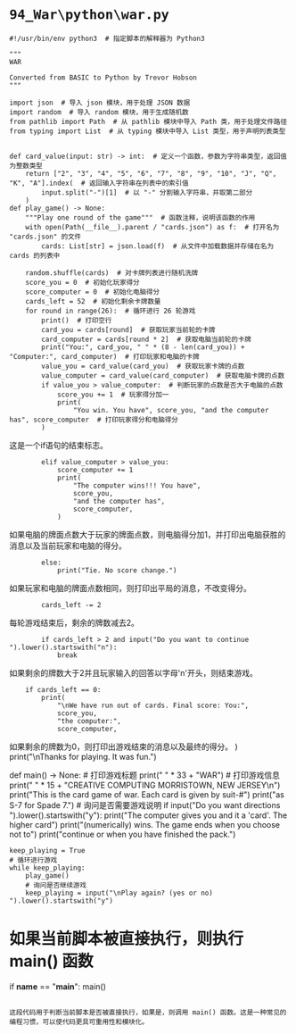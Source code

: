 # `94_War\python\war.py`

```
#!/usr/bin/env python3  # 指定脚本的解释器为 Python3

"""
WAR

Converted from BASIC to Python by Trevor Hobson
"""

import json  # 导入 json 模块，用于处理 JSON 数据
import random  # 导入 random 模块，用于生成随机数
from pathlib import Path  # 从 pathlib 模块中导入 Path 类，用于处理文件路径
from typing import List  # 从 typing 模块中导入 List 类型，用于声明列表类型


def card_value(input: str) -> int:  # 定义一个函数，参数为字符串类型，返回值为整数类型
    return ["2", "3", "4", "5", "6", "7", "8", "9", "10", "J", "Q", "K", "A"].index(  # 返回输入字符串在列表中的索引值
        input.split("-")[1]  # 以 "-" 分割输入字符串，并取第二部分
    )
def play_game() -> None:
    """Play one round of the game"""  # 函数注释，说明该函数的作用
    with open(Path(__file__).parent / "cards.json") as f:  # 打开名为 "cards.json" 的文件
        cards: List[str] = json.load(f)  # 从文件中加载数据并存储在名为 cards 的列表中

    random.shuffle(cards)  # 对卡牌列表进行随机洗牌
    score_you = 0  # 初始化玩家得分
    score_computer = 0  # 初始化电脑得分
    cards_left = 52  # 初始化剩余卡牌数量
    for round in range(26):  # 循环进行 26 轮游戏
        print()  # 打印空行
        card_you = cards[round]  # 获取玩家当前轮的卡牌
        card_computer = cards[round * 2]  # 获取电脑当前轮的卡牌
        print("You:", card_you, " " * (8 - len(card_you)) + "Computer:", card_computer)  # 打印玩家和电脑的卡牌
        value_you = card_value(card_you)  # 获取玩家卡牌的点数
        value_computer = card_value(card_computer)  # 获取电脑卡牌的点数
        if value_you > value_computer:  # 判断玩家的点数是否大于电脑的点数
            score_you += 1  # 玩家得分加一
            print(
                "You win. You have", score_you, "and the computer has", score_computer  # 打印玩家得分和电脑得分
        )
```
这是一个if语句的结束标志。

```
        elif value_computer > value_you:
            score_computer += 1
            print(
                "The computer wins!!! You have",
                score_you,
                "and the computer has",
                score_computer,
            )
```
如果电脑的牌面点数大于玩家的牌面点数，则电脑得分加1，并打印出电脑获胜的消息以及当前玩家和电脑的得分。

```
        else:
            print("Tie. No score change.")
```
如果玩家和电脑的牌面点数相同，则打印出平局的消息，不改变得分。

```
        cards_left -= 2
```
每轮游戏结束后，剩余的牌数减去2。

```
        if cards_left > 2 and input("Do you want to continue ").lower().startswith("n"):
            break
```
如果剩余的牌数大于2并且玩家输入的回答以字母'n'开头，则结束游戏。

```
    if cards_left == 0:
        print(
            "\nWe have run out of cards. Final score: You:",
            score_you,
            "the computer:",
            score_computer,
```
如果剩余的牌数为0，则打印出游戏结束的消息以及最终的得分。
        )
    print("\nThanks for playing. It was fun.")


def main() -> None:
    # 打印游戏标题
    print(" " * 33 + "WAR")
    # 打印游戏信息
    print(" " * 15 + "CREATIVE COMPUTING  MORRISTOWN, NEW JERSEY\n")
    print("This is the card game of war. Each card is given by suit-#")
    print("as S-7 for Spade 7.")
    # 询问是否需要游戏说明
    if input("Do you want directions ").lower().startswith("y"):
        print("The computer gives you and it a 'card'. The higher card")
        print("(numerically) wins. The game ends when you choose not to")
        print("continue or when you have finished the pack.")

    keep_playing = True
    # 循环进行游戏
    while keep_playing:
        play_game()
        # 询问是否继续游戏
        keep_playing = input("\nPlay again? (yes or no) ").lower().startswith("y")
# 如果当前脚本被直接执行，则执行 main() 函数
if __name__ == "__main__":
    main()
```

这段代码用于判断当前脚本是否被直接执行，如果是，则调用 main() 函数。这是一种常见的编程习惯，可以使代码更具可重用性和模块化。
```